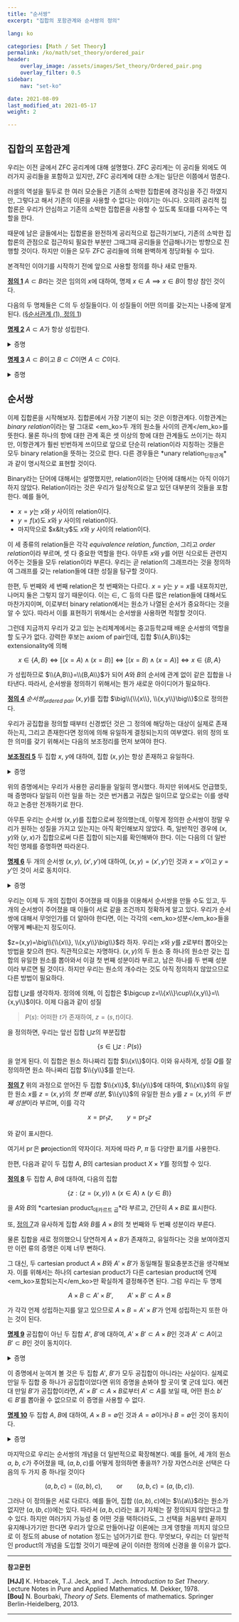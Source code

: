 ```yaml
---
title: "순서쌍"
excerpt: "집합의 포함관계와 순서쌍의 정의"

lang: ko

categories: [Math / Set Theory]
permalink: /ko/math/set_theory/ordered_pair
header:
    overlay_image: /assets/images/Set_theory/Ordered_pair.png
    overlay_filter: 0.5
sidebar: 
    nav: "set-ko"

date: 2021-08-09
last_modified_at: 2021-05-17
weight: 2

---
```


## 집합의 포함관계

우리는 이전 글에서 ZFC 공리계에 대해 설명했다. ZFC 공리계는 이 공리들 외에도 여러가지 공리들을 포함하고 있지만, ZFC 공리계에 대한 소개는 일단은 이쯤에서 멈춘다. 

러셀의 역설을 필두로 한 여러 모순들은 기존의 소박한 집합론에 경각심을 주긴 하였지만, 그렇다고 해서 기존의 이론을 사용할 수 없다는 이야기는 아니다. 오히려 공리적 집합론은 우리가 안심하고 기존의 소박한 집합론을 사용할 수 있도록 토대를 다져주는 역할을 한다. 

때문에 남은 글들에서는 집합론을 완전하게 공리적으로 접근하기보다, 기존의 소박한 집합론의 관점으로 접근하되 필요한 부분만 그때그때 공리들을 언급해나가는 방향으로 진행할 것이다. 하지만 이들은 모두 ZFC 공리들에 의해 완벽하게 정당화될 수 있다. 

본격적인 이야기를 시작하기 전에 앞으로 사용할 정의를 하나 새로 만들자.

<div class="definition" markdown="1">

<ins id="df1">**정의 1**</ins> $A\subset B$라는 것은 임의의 $x$에 대하여, 명제 $x\in A\implies x\in B$이 항상 참인 것이다. 

</div>

다음의 두 명제들은 $\subset$의 두 성질들이다. 이 성질들이 어떤 의미를 갖는지는 나중에 알게 된다. ([§순서관계 (1), 정의 1](/ko/math/set_theory/order_relations_1#df1))

<div class="proposition" markdown="1">

<ins id="pp2">**명제 2**</ins> $A\subset A$가 항상 성립한다.

</div>
<details class="proof" markdown="1">
<summary>증명</summary>

$x\in A\implies x\in A$가 항상 참이다.

</details>

<div class="proposition" markdown="1">

<ins id="pp3">**명제 3**</ins> $A\subset B$이고 $B\subset C$이면 $A\subset C$이다.

</div>
<details class="proof" markdown="1">
<summary>증명</summary>

우선 전제는 임의의 $x$에 대하여 두 명제 $x\in A\implies x\in B$와 $x\in B\implies x\in C$가 참이라는 것을 뜻한다. 따라서 삼단논법에 의해 $x\in A\implies x\in C$도 참이고, $x$는 임의로 택할 수 있으므로 $A\subset C$가 성립한다. 

</details>



## 순서쌍

이제 집합론을 시작해보자. 집합론에서 가장 기본이 되는 것은 이항관계다. 이항관계는 *binary relation*이라는 말 그대로 <em_ko>두 개의 원소들 사이의 관계</em_ko>를 뜻한다. 물론 하나의 항에 대한 관계 혹은 셋 이상의 항에 대한 관계들도 쓰이기는 하지만, 이항관계가 훨씬 빈번하게 쓰이므로 앞으로 단순히 relation이라 지칭하는 것들은 모두 binary relation을 뜻하는 것으로 한다. 다른 경우들은 *unary relation<sub>단항관계</sub>*과 같이 명시적으로 표현할 것이다.

Binary라는 단어에 대해서는 설명했지만, relation이라는 단어에 대해서는 아직 이야기하지 않았다. Relation이라는 것은 우리가 일상적으로 알고 있던 대부분의 것들을 포함한다. 예를 들어, 

- $x=y$는 $x$와 $y$ 사이의 relation이다. 
- $y=f(x)$도 $x$와 $y$ 사이의 relation이다.
- 마지막으로 $x&lt;y$도 $x$와 $y$ 사이의 relation이다.

이 세 종류의 relation들은 각각 *equivalence relation*, *function*, 그리고 *order relation*이라 부르며, 셋 다 중요한 역할을 한다. 아무튼 $x$와 $y$를 어떤 식으로든 관련지어주는 것들을 모두 relation이라 부른다. 우리는 곧 relation의 그래프라는 것을 정의하여 그래프를 갖는 relation들에 대한 성질을 탐구할 것이다. 

한편, 두 번째와 세 번째 relation은 첫 번째와는 다르다. $x=y$는 $y=x$를 내포하지만, 나머지 둘은 그렇지 않기 때문이다. 이는 $\in$, $\subset$ 등의 다른 많은 relation들에 대해서도 마찬가지이며, 이로부터 binary relation에서는 원소가 나열된 순서가 중요하다는 것을 알 수 있다. 따라서 이를 표현하기 위해서는 순서쌍을 사용하면 적절할 것이다. 

그런데 지금까지 우리가 갖고 있는 논리체계에서는 중고등학교때 배운 순서쌍의 역할을 할 도구가 없다. 강력한 후보는 axiom of pair인데, 집합 $\\{A,B\\}$는 extensionality에 의해

$$x\in \{A,B\}\iff [(x=A)\wedge(x=B)]\iff [(x=B)\wedge(x=A)]\iff x\in\{B,A\}$$

가 성립하므로 $\\{A,B\\}=\\{B,A\\}$가 되어 $A$와 $B$의 순서에 관계 없이 같은 집합을 나타낸다. 따라서, 순서쌍을 정의하기 위해서는 뭔가 새로운 아이디어가 필요하다.

<div class="definition" markdown="1">

<ins id="df4">**정의 4**</ins> *순서쌍<sub>ordered pair</sub>* $(x,y)$를 집합 $\big\\{\\{x\\}, \\{x,y\\}\big\\}$으로 정의한다.

</div>

우리가 공집합을 정의할 때부터 신경썼던 것은 그 정의에 해당하는 대상이 실제로 존재하는지, 그리고 존재한다면 정의에 의해 유일하게 결정되는지의 여부였다. 위의 정의 또한 의미를 갖기 위해서는 다음의 보조정리를 먼저 보여야 한다.

<div class="proposition" markdown="1">

<ins id="lem5">**보조정리 5**</ins> 두 집합 $x$, $y$에 대하여, 집합 $(x,y)$는 항상 존재하고 유일하다.  

</div>
<details class="proof" markdown="1">
<summary>증명</summary>

집합 $\\{x\\}=\\{x,x\\}$와 $\\{x,y\\}$가 각각 axiom of pair에 의해 존재하며, 따라서 다시 axiom of pair에 의해 집합 $\big\\{\\{x\\}, \\{x,y\\}\big\\}$도 존재한다. 

유일성의 경우 $\\{x\\}=\\{x,x\\}$와 $\\{x,y\\}$가 우선 유일하게 결정되고, 또 다시 이들에 axiom of pair를 적용하여 얻어지는 집합 $(x,y)$도 유일하게 결정된다는 것을 extensionality를 두 번 써서 확인할 수 있다.

</details>


위의 증명에서는 우리가 사용한 공리들을 일일히 명시했다. 하지만 위에서도 언급했듯, 매 증명마다 일일히 이런 일을 하는 것은 번거롭고 귀찮은 일이므로 앞으로는 이를 생략하고 논증만 전개하기로 한다. 

아무튼 우리는 순서쌍 $(x,y)$를 집합으로써 정의했는데, 이렇게 정의한 순서쌍이 정말 우리가 원하는 성질을 가지고 있는지는 아직 확인해보지 않았다. 즉, 일반적인 경우에 $(x,y)$와 $(y,x)$가 집합으로써 다른 집합이 되는지를 확인해봐야 한다. 이는 다음의 더 일반적인 명제를 증명하면 따라온다.

<div class="proposition" markdown="1">

<ins id="pp6">**명제 6**</ins> 두 개의 순서쌍 $(x,y)$, $(x',y')$에 대하여, $(x,y)=(x',y')$인 것과 <box>$x=x'$이고 $y=y'$인 것</box>이 서로 동치이다.

</div>
<details class="proof" markdown="1">
<summary>증명</summary>

$x=x'$이고 $y=y'$라면 $(x,y)=(x', y')$인 것은 자명하다. $\\{x\\}=\\{x'\\}$이고 $\\{x,y\\}=\\{x', y'\\}$이기 때문이다.  

이제 반대로 $(x,y)=(x',y')$이라 하자. 정의에 의해  

$$\big\{\{x\},\{x,y\}\big\}=\big\{\{x'\},\{x',y'\}\big\}$$

이 성립한다. $x=y$와 $x\neq y$ 가운데 정확히 하나가 반드시 성립하므로, 두 경우를 나누어 접근하자. 

만일 $x=y$일 경우, 위 식의 좌변은 

$$\big\{\{x\},\{x,x\}\big\}=\big\{\{x\},\{x\}\big\}=\big\{\{x\}\big\}$$

이 되므로  $\big\\{\\{x\\}\big\\}=\big\\{\\{x'\\},\\{x',y'\\}\big\\}$이다. 따라서 $\\{x\\}=\\{x'\\}=\\{x',y'\\}$이므로, $x=x'=y'$이고 따라서 $x=x'=y=y'$이다. 즉, $x=x'$이고 $y=y'$이므로 이 경우는 증명 끝.

남은 경우는 $x\neq y$이다. 이 경우, $\\{x,y\\}\neq\\{x'\\}$이므로 두 순서쌍이 같기 위해서는 반드시 $\\{x\\}=\\{x'\\}$이고 $\\{x,y\\}=\\{x',y'\\}$여야 한다. 그럼 $\\{x\\}=\\{x'\\}$에서 $x=x'$여야 하고, 이것과 $\\{x,y\\}=\\{x',y'\\}$에서 $y=y'$여야 한다. 따라서 이 경우도 증명 끝.

</details>

우리는 이제 두 개의 집합이 주어졌을 때 이들을 이용해서 순서쌍을 만들 수도 있고, 두 개의 순서쌍이 주어졌을 때 이들이 서로 같을 조건까지 정확하게 알고 있다. 우리가 순서쌍에 대해서 무엇인가를 더 알아야 한다면, 이는 각각의 <em_ko>성분</em_ko>들을 어떻게 빼내는지 정도이다.  

$z=(x,y)=\big\\{\\{x\\}, \\{x,y\\}\big\\}$라 하자. 우리는 $x$와 $y$를 $z$로부터 뽑아오는 방법을 찾으려 한다. 직관적으로는 자명하다. $(x,y)$의 두 원소 중 하나의 원소만 갖는 집합의 유일한 원소를 뽑아와서 이걸 첫 번째 성분이라 부르고, 남은 하나를 두 번째 성분이라 부르면 될 것이다. 하지만 우리는 원소의 개수라는 것도 아직 정의하지 않았으므로 다른 방법이 필요하다.

집합 $\bigcup z$를 생각하자. 정의에 의해, 이 집합은 $\bigcup z=\\{x\\}\cup\\{x,y\\}=\\{x,y\\}$이다. 이제 다음과 같이 성질  

> $P(s)$: 어떠한 $t$가 존재하여, $z=(s,t)$이다.  

을 정의하면, 우리는 앞선 집합 $\bigcup z$의 부분집합  

$$\left\{s\in\bigcup z: P(s)\right\}$$  

을 얻게 된다. 이 집합은 원소 하나짜리 집합 $\\{x\\}$이다. 이와 유사하게, 성질 $Q$를 잘 정의하면 원소 하나짜리 집합 $\\{y\\}$를 얻는다. 

<div class="definition" markdown="1">

<ins id="df7">**정의 7**</ins> 위의 과정으로 얻어진 두 집합 $\\{x\\}$, $\\{y\\}$에 대하여, $\\{x\\}$의 유일한 원소 $x$를 $z=(x,y)$의 *첫 번째 성분*, $\\{y\\}$의 유일한 원소 $y$를 $z=(x,y)$의 *두 번째 성분*이라 부르며, 이를 각각 

$$x=\operatorname{pr}_1 z,\qquad y=\operatorname{pr}_2 z$$

와 같이 표시한다. 

</div>

여기서 $\operatorname{pr}$은 **pr**ojection의 약자이다. 저자에 따라 $P$, $\pi$ 등 다양한 표기를 사용한다.

한편, 다음과 같이 두 집합 $A$, $B$의 cartesian product $X\times Y$를 정의할 수 있다.

<div class="definition" markdown="1">

<ins id="df8">**정의 8**</ins> 두 집합 $A$, $B$에 대하여, 다음의 집합

$$\{z:(z=(x,y))\wedge (x\in A)\wedge(y\in B)\}$$

을 $A$와 $B$의 *cartesian product<sub>데카르트 곱</sub>*라 부르고, 간단히 $A\times B$로 표시한다. 

또, [정의 7](#df7)과 유사하게 집합 $A$와 $B$를 $A\times B$의 첫 번째와 두 번째 성분이라 부른다.

</div>

물론 집합을 새로 정의했으니 당연하게 $A\times B$가 존재하고, 유일하다는 것을 보여야겠지만 이런 류의 증명은 이제 너무 뻔하다. 

그 대신, 두 cartesian product $A\times B$와 $A'\times B'$가 동일해질 필요충분조건을 생각해보자. 이를 위해서는 하나의 cartesian product가 다른 cartesian product에 언제 <em_ko>포함되는지</em_ko>만 확실하게 결정해주면 된다. 그럼 우리는 두 명제

$$A\times B\subset A'\times B',\qquad A'\times B'\subset A\times B$$

가 각각 언제 성립하는지를 알고 있으므로 $A\times B=A'\times B'$가 언제 성립하는지 또한 아는 것이 된다.  

<div class="proposition" markdown="1">

<ins id="pp9">**명제 9**</ins> 공집합이 아닌 두 집합 $A'$, $B'$에 대하여, $A'\times B'\subset A\times B$인 것과 <box>$A'\subset A$이고 $B'\subset B$인 것</box>이 동치이다.

</div>
<details class="proof" markdown="1">
<summary>증명</summary>

먼저, $A'\times B'\subset A\times B$라 가정하자. $A'\subset A$를 보여야 하므로, 임의의 $a'\in A'$가 주어졌다 하고 $a'\in A$임을 보이자. $B'$는 공집합이 아니므로, 어떤 원소 $b'\in B'$가 존재한다. 따라서 $(a',b')\in A'\times B'$이고, 이제 $A'\times B'\subset A\times B$이므로 $(a',b')\in A\times B$이고 $a'\in A$이다. 이와 비슷하게 $B'\subset B$도 보일 수 있다.

반대로 $A'\subset A$이고 $B'\subset B$라 하자. 임의의 $z'\in A'\times B'$가 주어졌을 때 $z'\in A\times B$임을 보여야 한다. $z'=(a',b')$이라 하자. 즉 $a'\in A'$, $b'\in B'$인데, 가정에 의해 $a'$와 $b'$는 $A$와 $B$의 원소이기도 하므로 $(a,b)\in A\times B$이다.

</details>

이 증명에서 눈여겨 볼 것은 두 집합 $A'$, $B'$가 모두 공집합이 아니라는 사실이다. 실제로 만일 두 집합 중 하나가 공집합이었다면 위의 증명을 손봐야 할 곳이 몇 군데 있다. 예컨대 만일 $B'$가 공집합이라면, $A'\times B'\subset A\times B$로부터 $A'\subset A$를 보일 때, 어떤 원소 $b'\in B'$를 뽑아올 수 없으므로 이 증명을 사용할 수 없다. 

<div class="proposition" markdown="1">

<ins id="pp10">**명제 10**</ins> 두 집합 $A$, $B$에 대하여, $A\times B=\emptyset$인 것과 <box>$A=\emptyset$이거나 $B=\emptyset$인 것</box>이 동치이다.

</div>
<details class="proof" markdown="1">
<summary>증명</summary>

우선 $A\times B=\emptyset$이라 하자. 만일 $A$, $B$가 모두 공집합이 아니라 하면, 우리는 어떤 $a\in A$와 $b\in B$를 뽑아올 수 있으므로 $(a,b)\in A\times B$가 되어 모순이다. 

거꾸로 $A$ 혹은 $B$가 공집합이라 가정하자. 이번에도 결론을 부정하에 $A\times B$가 공집합이 아니라면, 어떤 원소 $(a,b)\in A\times B$가 존재한다. 따라서 $a\in A$이고 $b\in B$이므로, 이는 $A$ 혹은 $B$가 공집합이라는 가정에 모순이다. 증명 끝.

</details>

마지막으로 우리는 순서쌍의 개념을 더 일반적으로 확장해본다. 예를 들어, 세 개의 원소 $a$, $b$, $c$가 주어졌을 때, $(a,b,c)$를 어떻게 정의하면 좋을까? 가장 자연스러운 선택은 다음의 두 가지 중 하나일 것이다

$$(a,b,c)=((a,b),c),\qquad\text{or}\qquad (a,b,c)=(a,(b,c)).$$ 

그러나 이 정의들은 서로 다르다. 예를 들어, 집합 $((a,b),c)$에는 $\\{a\\}$라는 원소가 없지만 $(a,(b,c))$에는 있다. 따라서 $(a,b,c)$라는 표기 자체는 잘 정의되지 않았다고 할 수 있다. 하지만 여러가지 가능성 중 어떤 것을 택하더라도, 그 선택을 처음부터 끝까지 유지해나가기만 한다면 우리가 앞으로 만들어나갈 이론에는 크게 영향을 끼치지 않으므로 이 정도의 abuse of notation 정도는 넘어가기로 한다. 무엇보다, 우리는 더 일반적인 product의 개념을 도입할 것이기 때문에 굳이 이러한 정의에 신경을 쓸 이유가 없다.

---
**참고문헌**

**[HJJ]** K. Hrbacek, T.J. Jeck, and T. Jech. *Introduction to Set Theory*. Lecture Notes in Pure and Applied Mathematics. M. Dekker, 1978.  
**[Bou]** N. Bourbaki, <i>Theory of Sets</i>. Elements of mathematics. Springer Berlin-Heidelberg, 2013.

---

